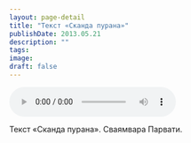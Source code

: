 ```yaml
---
layout: page-detail
title: "Текст «Сканда пурана»"
publishDate: 2013.05.21
description: ""
tags:
image:
draft: false
---
```


<audio title="2013.05.21 - Текст «Сканда пурана».mp3" src="https://filer-api.advayta.org/v1.0/public/files/73377" controls=""></audio>

 Текст «Сканда пурана». Сваямвара Парвати. 

  
